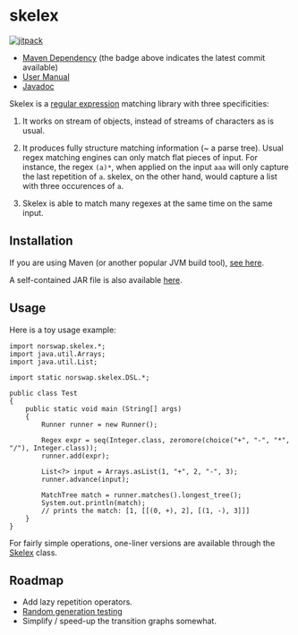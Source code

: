 # skelex

[![jitpack](https://jitpack.io/v/norswap/skelex.svg)][jitpack]

- [Maven Dependency][jitpack] (the badge above indicates the latest commit available)
- [User Manual][manual]
- [Javadoc][javadoc]

[manual]: /doc/README.md
[jitpack]: https://jitpack.io/#norswap/skelex
[javadoc]: https://jitpack.io/com/github/norswap/skelex/-SNAPSHOT/javadoc/

Skelex is a [regular expression] matching library with three specificities:

[regular expression]: https://en.wikipedia.org/wiki/Regular_expression

1. It works on stream of objects, instead of streams of characters as is usual.

2. It produces fully structure matching information (~ a parse tree). Usual regex matching
   engines can only match flat pieces of input. For instance, the regex `(a)*`, when applied
   on the input `aaa` will only capture the last repetition of `a`. skelex, on the other hand,
   would capture a list with three occurences of `a`.
   
3. Skelex is able to match many regexes at the same time on the same input.
   
## Installation 

If you are using Maven (or another popular JVM build tool), [see here][jitpack].

A self-contained JAR file is also available [here][jar].

[jar]: TODO

## Usage

Here is a toy usage example:

```
import norswap.skelex.*;
import java.util.Arrays;
import java.util.List;

import static norswap.skelex.DSL.*;

public class Test
{
    public static void main (String[] args)
    {
        Runner runner = new Runner();
        
        Regex expr = seq(Integer.class, zeromore(choice("+", "-", "*", "/"), Integer.class));
        runner.add(expr);
        
        List<?> input = Arrays.asList(1, "+", 2, "-", 3);
        runner.advance(input);

        MatchTree match = runner.matches().longest_tree();
        System.out.println(match);
        // prints the match: [1, [[(0, +), 2], [(1, -), 3]]]
    }
}
```

For fairly simple operations, one-liner versions are available through the [Skelex] class.

[Skelex]: https://jitpack.io/com/github/norswap/skelex/-SNAPSHOT/javadoc/norswap/skelex/Skelex.html

## Roadmap

- Add lazy repetition operators.
- [Random generation testing](http://norswap.com/gen-testing/)
- Simplify / speed-up the transition graphs somewhat.